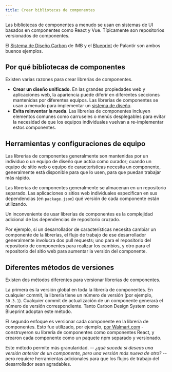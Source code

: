 ```yaml
---
title: Crear bibliotecas de componentes
---
```


Las bibliotecas de componentes a menudo se usan en sistemas de UI basados en componentes como React y Vue. Típicamente son repositorios versionados de componentes.

El [Sistema de Diseño Carbon](http://carbondesignsystem.com/) de IMB y el [Blueprint](https://blueprintjs.com/) de Palantir son ambos buenos ejemplos.

## Por qué bibliotecas de componentes

Existen varias razones para crear librerías de componentes.

-   **Crear un diseño unificado**. En las grandes propiedades web y aplicaciones web, la apariencia puede diferir en diferentes secciones mantenidas por diferentes equipos. Las librerías de componentes se usan a menudo para implementar un [sistema de diseño](https://www.designsystems.com/).
-   **Evita reinventar la rueda**. Las librerías de componentes incluyen elementos comunes como carruseles o menús desplegables para evitar la necesidad de que los equipos individuales vuelvan a re-implementar estos componentes.

## Herramientas y configuraciones de equipo

Las librerías de componentes generalmente son mantenidas por un individuo o un equipo de diseño que actúa como curador; cuando un equipo de sitio web o equipo de características necesita un componente, generalmente está disponible para que lo usen, para que puedan trabajar más rápido.

Las librerías de componentes generalmente se almacenan en un repositorio separado. Las aplicaciones o sitios web individuales especifican en sus dependencias (en `package.json`) qué versión de cada componente están utilizando.

Un inconveniente de usar librerías de componentes es la complejidad adicional de las dependencias de repositorio cruzado.

Por ejemplo, si un desarrollador de características necesita cambiar un componente de la librerías, el flujo de trabajo de ese desarrollador generalmente involucra dos pull requests; uno para el repositorio del repositorio de componentes para realizar los cambios, y otro para el repositorio del sitio web para aumentar la versión del componente.

## Diferentes métodos de versiones

Existen dos métodos diferentes para versionar librerías de componentes.

La primera es la versión global en toda la librería de componentes. En cualquier commit, la librería tiene un número de versión (por ejemplo, `30.3.1`). Cualquier commit de actualización de un componente generará el número de versión correspondiente. Tanto Carbon Design System como Blueprint adoptan este método.

El segundo enfoque es versionar cada componente en la librería de componentes. Esto fue utilizado, por ejemplo, [por Walmart.com](https://medium.com/walmartlabs/how-to-achieve-reusability-with-react-components-81edeb7fb0e0) - construyeron su librería de componentes como componentes React, y crearon cada componente como un paquete npm separado y versionado.

Este método permite más granularidad. -- _¿qué sucede si deseas una versión anterior de un componente, pero una versión más nueva de otro?_ -- pero requiere herramientas adicionales para que los flujos de trabajo del desarrollador sean agradables.
